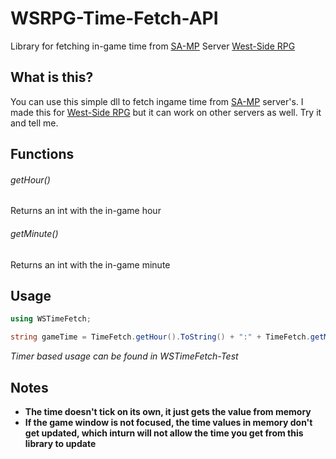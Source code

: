 # WSRPG-Time-Fetch-API
Library for fetching in-game time from [SA-MP](sa-mp.com) Server [West-Side RPG](http://westsideteam.net)

## What is this?
You can use this simple dll to fetch ingame time from [SA-MP](sa-mp.com) server's. I made this for [West-Side RPG](http://westsideteam.net) but it can work on other servers as well. Try it and tell me.

## Functions

###### getHour()
Returns an int with the in-game hour

###### getMinute()
Returns an int with the in-game minute

## Usage
```csharp
using WSTimeFetch;

string gameTime = TimeFetch.getHour().ToString() + ":" + TimeFetch.getMinute().ToString();
```
*Timer based usage can be found in WSTimeFetch-Test*

## Notes
* **The time doesn't tick on its own, it just gets the value from memory**
* **If the game window is not focused, the time values in memory don't get updated, which inturn will not allow the time you get from this library to update**
